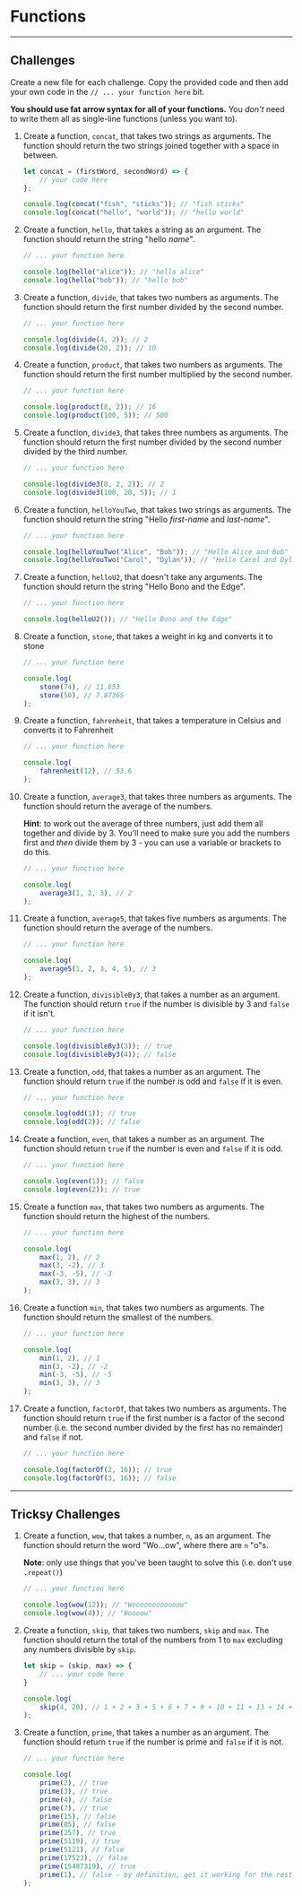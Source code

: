 # Functions

---

## Challenges

Create a new file for each challenge. Copy the provided code and then add your own code in the `// ... your function here` bit.

**You should use fat arrow syntax for all of your functions.** You *don't* need to write them all as single-line functions (unless you want to).

1) Create a function, `concat`, that takes two strings as arguments. The function should return the two strings joined together with a space in between.

    ```javascript
    let concat = (firstWord, secondWord) => {
        // your code here
    };

    console.log(concat("fish", "sticks")); // "fish sticks"
    console.log(concat("hello", "world")); // "hello world"
    ```

1) Create a function, `hello`, that takes a string as an argument. The function should return the string "hello *name*".

    ```javascript
    // ... your function here

    console.log(hello("alice")); // "hello alice"
    console.log(hello("bob")); // "hello bob"
    ```

1) Create a function, `divide`, that takes two numbers as arguments. The function should return the first number divided by the second number.

    ```javascript
    // ... your function here

    console.log(divide(4, 2)); // 2
    console.log(divide(20, 2)); // 10
    ```

1) Create a function, `product`, that takes two numbers as arguments. The function should return the first number multiplied by the second number.

    ```javascript
    // ... your function here

    console.log(product(8, 2)); // 16
    console.log(product(100, 5)); // 500
    ```

1) Create a function, `divide3`, that takes three numbers as arguments. The function should return the first number divided by the second number divided by the third number.

    ```javascript
    // ... your function here

    console.log(divide3(8, 2, 2)); // 2
    console.log(divide3(100, 20, 5)); // 1
    ```

1) Create a function, `helloYouTwo`, that takes two strings as arguments. The function should return the string "Hello *first-name* and *last-name*".

    ```javascript
    // ... your function here

    console.log(helloYouTwo("Alice", "Bob")); // "Hello Alice and Bob"
    console.log(helloYouTwo("Carol", "Dylan")); // "Hello Carol and Dylan"
    ```

1) Create a function, `helloU2`, that doesn't take any arguments. The function should return the string "Hello Bono and the Edge".

    ```javascript
    // ... your function here

    console.log(helloU2()); // "Hello Bono and the Edge"
    ```

1) Create a function, `stone`, that takes a weight in kg and converts it to stone

    ```javascript
    // ... your function here

    console.log(
        stone(74), // 11.653
        stone(50), // 7.87365
    );
    ```

1) Create a function, `fahrenheit`, that takes a temperature in Celsius and converts it to Fahrenheit

    ```javascript
    // ... your function here

    console.log(
        fahrenheit(12), // 53.6
    );
    ```

1) Create a function, `average3`, that takes three numbers as arguments. The function should return the average of the numbers.

    **Hint**: to work out the average of three numbers, just add them all together and divide by 3. You'll need to make sure you add the numbers first and *then* divide them by 3 - you can use a variable or brackets to do this.

    ```javascript
    // ... your function here

    console.log(
        average3(1, 2, 3), // 2
    );
    ```

1) Create a function, `average5`, that takes five numbers as arguments. The function should return the average of the numbers.


    ```javascript
    // ... your function here

    console.log(
        average5(1, 2, 3, 4, 5), // 3
    );
    ```

1) Create a function, `divisibleBy3`, that takes a number as an argument. The function should return `true` if the number is divisible by 3 and `false` if it isn't.

    ```javascript
    // ... your function here

    console.log(divisibleBy3(3)); // true
    console.log(divisibleBy3(4)); // false
    ```

1) Create a function, `odd`, that takes a number as an argument. The function should return `true` if the number is odd and `false` if it is even.

    ```javascript
    // ... your function here

    console.log(odd(1)); // true
    console.log(odd(2)); // false
    ```

1) Create a function, `even`, that takes a number as an argument. The function should return `true` if the number is even and `false` if it is odd.

    ```javascript
    // ... your function here

    console.log(even(1)); // false
    console.log(even(2)); // true
    ```

1) Create a function `max`, that takes two numbers as arguments. The function should return the highest of the numbers.

    ```javascript
    // ... your function here

    console.log(
        max(1, 2), // 2
        max(3, -2), // 3
        max(-3, -5), // -3
        max(3, 3), // 3
    );
    ```

1) Create a function `min`, that takes two numbers as arguments. The function should return the smallest of the numbers.

    ```javascript
    // ... your function here

    console.log(
        min(1, 2), // 1
        min(3, -2), // -2
        min(-3, -5), // -5
        min(3, 3), // 3
    );
    ```

1) Create a function, `factorOf`, that takes two numbers as arguments. The function should return `true` if the first number is a factor of the second number (i.e. the second number divided by the first has no remainder) and `false` if not.

    ```javascript
    // ... your function here

    console.log(factorOf(2, 16)); // true
    console.log(factorOf(3, 16)); // false
    ```

---

## Tricksy Challenges

1) Create a function, `wow`, that takes a number, `n`, as an argument. The function should return the word "Wo...ow", where there are `n` "o"s.

    **Note**: only use things that you've been taught to solve this (i.e. don't use `.repeat()`)

    ```javaScript
    // ... your function here

    console.log(wow(12)); // "Woooooooooooow"
    console.log(wow(4)); // "Woooow"
    ```

1) Create a function, `skip`, that takes two numbers, `skip` and `max`. The function should return the total of the numbers from 1 to `max` excluding any numbers divisible by `skip`.

    ```javascript
    let skip = (skip, max) => {
        // ... your code here
    }

    console.log(
        skip(4, 20), // 1 + 2 + 3 + 5 + 6 + 7 + 9 + 10 + 11 + 13 + 14 + 15 + 17 + 18 + 19 = 150
    );
    ```

1) Create a function, `prime`, that takes a number as an argument. The function should return `true` if the number is prime and `false` if it is not.

    ```javascript
    // ... your function here

    console.log(
        prime(2), // true
        prime(3), // true
        prime(4), // false
        prime(7), // true
        prime(15), // false
        prime(85), // false
        prime(257), // true
        prime(5119), // true
        prime(5121), // false
        prime(17523), // false
        prime(15487319), // true
        prime(1), // false - by definition, get it working for the rest first
    );
    ```

